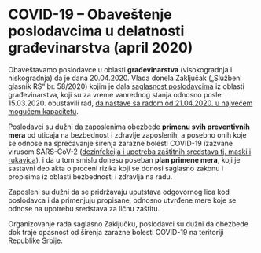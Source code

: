 # COVID-19 – Obaveštenje poslodavcima u delatnosti građevinarstva (april 2020)

Obaveštavamo poslodavce u oblasti **građevinarstva** (visokogradnja i niskogradnja) da je dana 20.04.2020. Vlada donela Zaključak („Službeni glasnik RS“ br. 58/2020) kojim je dala <u>saglasnost poslodavcima</u> iz oblasti građevinarstva, koji su za vreme vanrednog stanja odnosno posle 15.03.2020. obustavili rad, <u>da nastave sa radom od 21.04.2020. u najvećem mogućem kapacitetu</u>.

Poslodavci su dužni da zaposlenima obezbede **primenu svih preventivnih mera** od uticaja na bezbednost i zdravlje zaposlenih, a posebno onih koje se odnose na sprečavanje širenja zarazne bolesti COVID-19 izazvane virusom SARS-CoV-2 (<u>dezinfekcija i upotreba zaštitnih sredstava tj. maski i rukavica</u>), i da u tom smislu donesu poseban **plan primene mera**, koji je sastavni deo akta o proceni rizika koji se donosi saglasno zakonu i propisima iz oblasti bezbednosti i zdravlja na radu.

Zaposleni su dužni da se pridržavaju uputstava odgovornog lica kod poslodavca i da primenjuju propisane, odnosno utvrđene mere koje se odnose na upotrebu sredstava za ličnu zaštitu.

Organizovanje rada saglasno Zaključku, poslodavci su dužni da obezbede dok traje opasnost od širenja zarazne bolesti COVID-19 na teritoriji Republike Srbije.
